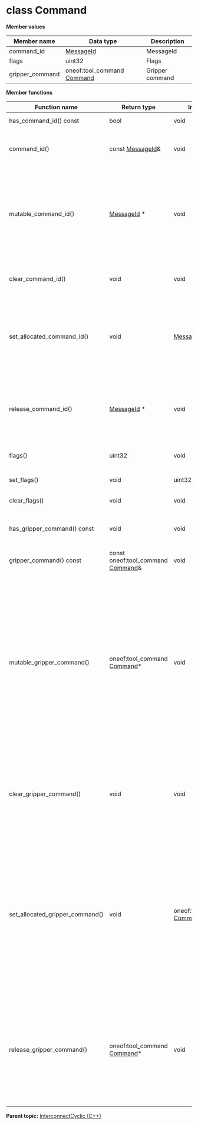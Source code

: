 # class Command

 **Member values** 

|Member name|Data type|Description|
|-----------|---------|-----------|
|command\_id| [MessageId](MessageId.md#)|MessageId|
|flags|uint32|Flags|
|gripper\_command|oneof:tool\_command [Command](../GripperCyclic/Command.md#)|Gripper command|

 **Member functions** 

|Function name|Return type|Input type|Description|
|-------------|-----------|----------|-----------|
|has\_command\_id\(\) const|bool|void|Returns true if command\_id is set.|
|command\_id\(\)|const [MessageId](MessageId.md#)&|void|Returns the current value of command\_id. If command\_id is not set, returns a [MessageId](MessageId.md#) with none of its fields set \(possibly command\_id::default\_instance\(\)\).|
|mutable\_command\_id\(\)| [MessageId](MessageId.md#) \*|void|Returns a pointer to the mutable [MessageId](MessageId.md#) object that stores the field's value. If the field was not set prior to the call, then the returned [MessageId](MessageId.md#) will have none of its fields set \(i.e. it will be identical to a newly-allocated [MessageId](MessageId.md#)\). After calling this, has\_command\_id\(\) will return true and command\_id\(\) will return a reference to the same instance of [MessageId](MessageId.md#).|
|clear\_command\_id\(\)|void|void|Clears the value of the field. After calling this, has\_command\_id\(\) will return false and command\_id\(\) will return the default value.|
|set\_allocated\_command\_id\(\)|void| [MessageId](MessageId.md#) \*|Sets the [MessageId](MessageId.md#) object to the field and frees the previous field value if it exists. If the [MessageId](MessageId.md#) pointer is not NULL, the message takes ownership of the allocated [MessageId](MessageId.md#) object and has\_ [MessageId](MessageId.md#)\(\) will return true. Otherwise, if the command\_id is NULL, the behavior is the same as calling clear\_command\_id\(\).|
|release\_command\_id\(\)| [MessageId](MessageId.md#) \*|void|Releases the ownership of the field and returns the pointer of the [MessageId](MessageId.md#) object. After calling this, caller takes the ownership of the allocated [MessageId](MessageId.md#) object, has\_command\_id\(\) will return false, and command\_id\(\) will return the default value.|
|flags\(\)|uint32|void|Returns the current value of flags. If the flags is not set, returns 0.|
|set\_flags\(\)|void|uint32|Sets the value of flags. After calling this, flags\(\) will return value.|
|clear\_flags\(\)|void|void|Clears the value of flags. After calling this, flags\(\) will return 0.|
|has\_gripper\_command\(\) const|void|void|Returns the current value of the field if oneof case is kGripper\_command. Otherwise, returns oneof:tool\_command [Command](../GripperCyclic/Command.md#)::default\_instance\(\)|
|gripper\_command\(\) const|const oneof:tool\_command [Command](../GripperCyclic/Command.md#)&|void|Returns the current value of the field if oneof case is kGripper\_command|
|mutable\_gripper\_command\(\)|oneof:tool\_command [Command](../GripperCyclic/Command.md#)\*|void|If any other oneof field in the same oneof is set, calls clear\_tool\_command\(\). Sets the oneof case to kGripper\_command and returns a pointer to the mutable oneof:tool\_command [Command](../GripperCyclic/Command.md#) object that stores the field's value. If the oneof case was not kGripper\_command prior to the call, then the returned oneof:tool\_command [Command](../GripperCyclic/Command.md#) will have none of its fields set \(i.e. it will be identical to a newly-allocated oneof:tool\_command [Command](../GripperCyclic/Command.md#)\). After calling this, has\_gripper\_command\(\) will return true, gripper\_command\(\) will return a reference to the same instance of oneof:tool\_command [Command](../GripperCyclic/Command.md#) and tool\_command\_case\(\) will return kGripper\_command|
|clear\_gripper\_command\(\)|void|void|Nothing will be changed if the oneof case is not kGripper\_command. If the oneof case equals kGripper\_command, frees the field and clears the oneof case. has\_gripper\_command\(\) will return false, gripper\_command\(\) will return the default value and tool\_command\_case\(\) will return TOOL\_COMMAND\_NOT\_SET.|
|set\_allocated\_gripper\_command\(\)|void|oneof:tool\_command [Command](../GripperCyclic/Command.md#)\*|Calls clear\_tool\_command\(\). If the oneof:tool\_command [Command](../GripperCyclic/Command.md#) pointer is not NULL: Sets the oneof:tool\_command [Command](../GripperCyclic/Command.md#) object to the field and sets the oneof case to kGripper\_command. The message takes ownership of the allocated oneof:tool\_command [Command](../GripperCyclic/Command.md#) object, has\_gripper\_command\(\) will return true and tool\_command\_case\(\) will return kGripper\_command. If the pointer is NULL, has\_gripper\_command\(\) will return false and tool\_command\_case\(\) will return TOOL\_COMMAND\_NOT\_SET. \(The behavior is like calling clear\_tool\_command\(\)\)|
|release\_gripper\_command\(\)|oneof:tool\_command [Command](../GripperCyclic/Command.md#)\*|void|Returns NULL if oneof case is not kGripper\_command. If the oneof case is kGripper\_command, clears the oneof case, releases the ownership of the field and returns the pointer of the tool\_command object. After calling this, caller takes the ownership of the allocated tool\_command object, has\_gripper\_command\(\) will return false, gripper\_command\(\) will return the default value and tool\_command\_case\(\) will return TOOL\_COMMAND\_NOT\_SET.|

**Parent topic:** [InterconnectCyclic \(C++\)](../../summary_pages/InterconnectCyclic.md)

